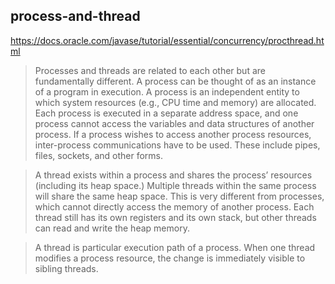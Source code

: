## process-and-thread

https://docs.oracle.com/javase/tutorial/essential/concurrency/procthread.html

> Processes and threads are related to each other but are fundamentally different.
> A process can be thought of as an instance of a program in execution. 
> A process is an independent entity to which system resources (e.g., CPU time and memory) are allocated. 
> Each process is executed in a separate address space, and one process cannot access the variables 
> and data structures of another process. If a process wishes to access another process resources, 
> inter-process communications have to be used. These include pipes, files, sockets, and other forms.

> A thread exists within a process and shares the process’ resources (including its heap space.) 
> Multiple threads within the same process will share the same heap space. This is very different from processes, 
> which cannot directly access the memory of another process. Each thread still has its own registers and its own stack, 
> but other threads can read and write the heap memory.

> A thread is particular execution path of a process. When one thread modifies a process resource, 
> the change is immediately visible to sibling threads.

